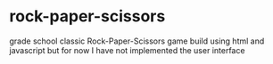 # rock-paper-scissors
grade school classic
Rock-Paper-Scissors game build using html and javascript but for now I have not implemented the user interface

